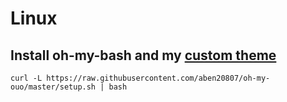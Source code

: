 # Linux

## Install oh-my-bash and my [custom theme](https://github.com/aben20807/oh-my-ouo)

```
curl -L https://raw.githubusercontent.com/aben20807/oh-my-ouo/master/setup.sh | bash
```
